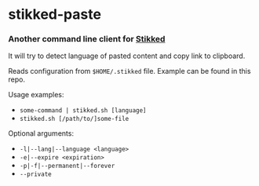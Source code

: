 # stikked-paste
### Another command line client for [Stikked](https://github.com/claudehohl/Stikked)

It will try to detect language of pasted content and copy link to clipboard.

Reads configuration from `$HOME/.stikked` file. Example can be found in this repo.

Usage examples:
* `some-command | stikked.sh [language]`
* `stikked.sh [/path/to/]some-file`

Optional arguments:
* `-l|--lang|--language <language>`
* `-e|--expire <expiration>`
* `-p|-f|--permanent|--forever`
* `--private`

